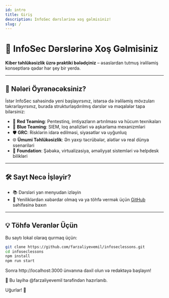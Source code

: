 ```yaml
---
id: intro
title: Giriş
description: InfoSec dərslərinə xoş gəlmisiniz!
slug: /
---
```


# 👋 InfoSec Dərslərinə Xoş Gəlmisiniz

**Kiber təhlükəsizlik üzrə praktiki bələdçiniz** – əsaslardan tutmuş irəliləmiş konseptlərə qədər hər şey bir yerdə.

---

## 🚀 Nələri Öyrənəcəksiniz?

İstər InfoSec sahəsində yeni başlayırsınız, istərsə də irəliləmiş mövzuları təkrarlayırsınız, burada strukturlaşdırılmış dərslər və məqalələr tapa bilərsiniz:

- 🔴 **Red Teaming**: Pentestinq, imtiyazların artırılması və hücum texnikaları  
- 🔵 **Blue Teaming**: SIEM, loq analizləri və aşkarlama mexanizmləri  
- 🛡️ **GRC**: Risklərin idarə edilməsi, siyasətlər və uyğunluq  
- 🌐 **Ümumi Təhlükəsizlik**: Ən yaxşı təcrübələr, alətlər və real dünya ssenariləri  
- 🧱 **Foundation**: Şəbəkə, virtualizasiya, əməliyyat sistemləri və helpdesk bilikləri

---

## 🛠️ Sayt Necə İşləyir?

- 📚 Dərsləri yan menyudan izləyin  
- 💬 Yeniliklərdən xəbərdar olmaq və ya töhfə vermək üçün [GitHub](https://github.com/farzaliyevemil/infoseclessons) səhifəsinə baxın  

---

## 💡 Töhfə Verənlər Üçün

Bu saytı lokal olaraq qurmaq üçün:

```bash
git clone https://github.com/farzaliyevemil/infoseclessons.git
cd infoseclessons
npm install
npm run start
```
Sonra http://localhost:3000 ünvanına daxil olun və redaktəyə başlayın!

📌 Bu layihə @farzaliyevemil tərəfindən hazırlanıb.

Uğurlar! 🔐

